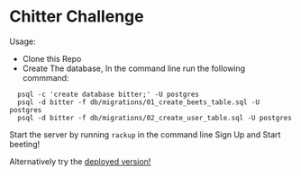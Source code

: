 Chitter Challenge
=================

Usage:

- Clone this Repo
- Create The database, In the command line run the following commmand:
```
  psql -c 'create database bitter;' -U postgres
  psql -d bitter -f db/migrations/01_create_beets_table.sql -U postgres
  psql -d bitter -f db/migrations/02_create_user_table.sql -U postgres
```

Start the server by running `rackup` in the command line
Sign Up and Start beeting!

Alternatively try the [deployed version!](https://bitter2020.herokuapp.com/)
